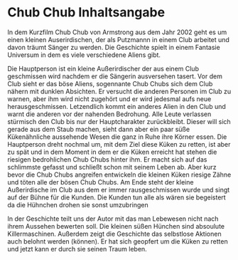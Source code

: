 # Chub Chub Inhaltsangabe

In dem Kurzfilm Chub Chub von Armstrong aus dem Jahr 2002 geht es um einen kleinen Auserirdischen, der als Putzmannn in einem Club arbeitet und davon
träumt Sänger zu werden. Die Geschichte spielt in einem Fantasie Universum in dem es viele verschiedene Aliens gibt.

Die Hauptperson ist ein kleine Außerirdischer der aus einem Club geschmissen wird nachdem er die Sängerin ausversehen tasert. Vor dem Club sieht er
das böse Aliens, sogennante Chub Chubs sich dem Club nähern mit dunklen Absichten. Er versucht die anderen Personen im Club zu warnen, aber ihm wird
nicht zugehört und er wird jedesmal aufs neue herausgeschmissen. Letzendlich kommt ein anderes Alien in den Club und warnt die anderen vor der nahenden
Bedrohung. Alle Leute verlassen stürmisch den Club bis nur der Hauptcharakter zurückbleibt. Dieser will sich gerade aus dem Staub machen, sieht dann aber 
ein paar süße Kükenähnliche aussehende Wesen die ganz in Ruhe ihre Körner essen. Die Hauptperson dreht nochmal um, mit dem Ziel diese Küken zu retten,
ist aber zu spät und in dem Moment in dem er die Küken erreicht hat stehen die riesigen bedrohlichen Chub Chubs hinter ihm. Er macht sich auf das schlimmste
gefasst und schließt schon mit seinem Leben ab. Aber kurz bevor die Chub Chubs angreifen entwickeln die kleinen Küken riesige Zähne und töten alle der
bösen Chub Chubs. Am Ende steht der kleine Außerirdische im Club aus dem er immer rausgeschmissen wurde und singt auf der Bühne für die Kunden. Die Kunden 
tun alle als wären sie begeistert da die Hühnchen drohen sie sonst umzubringen

In der Geschichte teilt uns der Autor mit das man Lebewesen nicht nach ihrem Aussehen bewerten soll. Die kleinen süßen Hünchen sind absoulute Killermaschinen.
Außerdem zeigt die Geschichte das selbstlose Aktionen auch belohnt werden (können). Er hat sich geopfert um die Küken zu retten und jetzt kann er durch sie 
seinen Traum leben.


